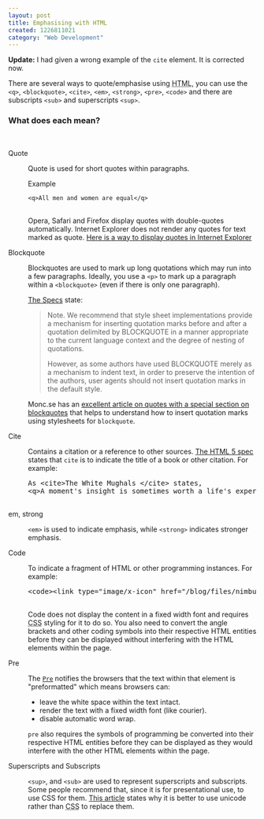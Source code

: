 ```yaml
--- 
layout: post
title: Emphasising with HTML
created: 1226811021
category: "Web Development"
---
```

<p><strong>Update:</strong> I had given a wrong example of the <code>cite</code> element. It is corrected now. </p>
<p>There are several ways to quote/emphasise using <abbr title="Hyper Text Markup Language">HTML</abbr>, you can use the <code>&lt;q&gt;</code>, <code>&lt;blockquote&gt;</code>, <code>&lt;cite&gt;</code>, <code>&lt;em&gt;</code>, <code>&lt;strong&gt;</code>, <code>&lt;pre&gt;</code>, <code>&lt;code&gt;</code> and there are subscripts <code>&lt;sub&gt;</code> and superscripts <code>&lt;sup&gt;</code>. </p>
<h3>What does each mean?</h3>
<br/>
<dl>
	<dt>Quote</dt>
	<dd><p>Quote is used for short quotes within paragraphs.</p> 
		<p>Example</p>
		<pre>
<code>&lt;q&gt;All men and women are equal&lt;/q&gt;</code>
		</pre>
		<p>Opera, Safari and Firefox display quotes with double-quotes automatically. Internet Explorer does not render any quotes for text marked as quote. <a href="http://willcode4beer.com/tips.jsp?set=fixIEQuotes">Here is a way to display quotes in Internet Explorer</a></p></dd>
		<dt>Blockquote</dt>
		<dd><p>Blockquotes are used to mark up long quotations which may run into a few paragraphs. Ideally, you use a <code>&lt;p&gt;</code> to mark up a paragraph within a <code>&lt;blockquote&gt;</code> (even if there is only one paragraph).</p>
		<p><a href="http://www.w3.org/TR/html4/struct/text.html#h-9.2.2">The Specs</a> state: </p>
			<blockquote>
				<p>Note. We recommend that style sheet implementations provide a mechanism for inserting quotation marks before and after a quotation delimited by BLOCKQUOTE in a manner appropriate to the current language context and the degree of nesting of quotations.</p>
			<p>However, as some authors have used BLOCKQUOTE merely as a mechanism to indent text, in order to preserve the intention of the authors, user agents should not insert quotation marks in the default style.</p>
			</blockquote>
			<p>Monc.se has an <a href="http://www.monc.se/kitchen/129/rendering-quotes-with-css">excellent article on quotes with a special section on blockquotes</a> that helps to understand how to insert quotation marks using stylesheets for <code>blockquote</code>.</p>
		</dd>
		<dt>Cite</dt>
		<dd>
			<p>Contains a citation or a reference to other sources. <a href="http://www.w3.org/MarkUp/html-spec/html-spec_5.html#SEC5.7.1.1">The HTML 5 spec</a> states that <code>cite</code> is to indicate the title of a book or other citation. For example:</p>
			<pre>
As &lt;cite&gt;The White Mughals &lt;/cite&gt; states, 
&lt;q&gt;A moment&#x27;s insight is sometimes worth a life&#x27;s experience.&lt;/q&gt;
			</pre>
		</dd>
		<dt>em, strong</dt>
		<dd>
			<p><code>&lt;em&gt;</code> is used to indicate emphasis, while <code>&lt;strong&gt;</code> indicates stronger emphasis.</p>
		</dd>
		<dt>Code</dt>
		<dd>
			<p>To indicate a fragment of HTML or other programming instances. For example:</p>
			<pre>
&lt;code&gt;&lt;link type=&quot;image/x-icon&quot; href=&quot;/blog/files/nimbupani_favicon.ico&quot; rel=&quot;shortcut icon&quot;/&gt;&lt;/code&gt;
			</pre>
			<p>Code does not display the content in a fixed width font and requires <abbr title="Cascading Style Sheets">CSS</abbr> styling for it to do so. You also need to convert the angle brackets and other coding symbols into their respective HTML entities before they can be displayed without interfering with the HTML elements within the page.</p>
		</dd>
		<dt>Pre</dt>
		<dd>
			<p>The <code><a href="http://www.w3.org/TR/REC-html40/struct/text.html#edef-PRE">Pre</a></code> notifies the browsers that the text within that element is "preformatted" which means browsers can:</p>
			<ul>
				<li>leave the white space within the text intact.</li>
				<li>render the text with a fixed width font (like courier).</li>
				<li>disable automatic word wrap.</li>
			</ul>
			<p><code>pre</code> also requires the symbols of programming be converted into their respective HTML entities before they can be displayed as they would interfere with the other HTML elements within the page.</p>
		</dd>
		<dt>Superscripts and Subscripts</dt>
		<dd>
			<p><code>&lt;sup&gt;</code>, and <code>&lt;sub&gt;</code> are used to represent superscripts and subscripts. Some people recommend that, since it is for presentational use, to use CSS for them. <a href="http://www.personal.psu.edu/ejp10/blogs/tlt/2007/02/beware-css-for-superscriptsubc.html">This article</a> states why it is better to use unicode rather than <abbr title="Cascading Style Sheets">CSS</abbr> to replace them.</p>
		</dd>
</dl>

